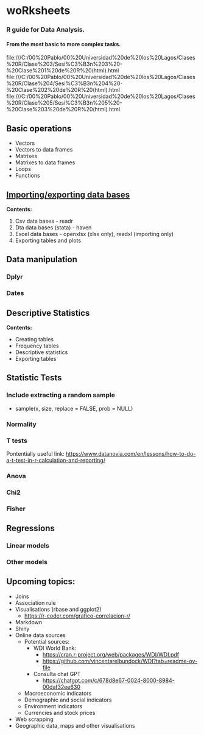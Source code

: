 # woRksheets
### R guide for Data Analysis.
#### From the most basic to more complex tasks.

file:///C:/00%20Pablo/00%20Universidad%20de%20los%20Lagos/Clases%20R/Clase%203/Sesi%C3%B3n%203%20-%20Clase%201%20de%20R%20(html).html
file:///C:/00%20Pablo/00%20Universidad%20de%20los%20Lagos/Clases%20R/Clase%204/Sesi%C3%B3n%204%20-%20Clase%202%20de%20R%20(html).html
file:///C:/00%20Pablo/00%20Universidad%20de%20los%20Lagos/Clases%20R/Clase%205/Sesi%C3%B3n%205%20-%20Clase%203%20de%20R%20(html).html

## Basic operations
* Vectors
* Vectors to data frames
* Matrixes
* Matrixes to data frames
* Loops
* Functions

## <a href="https://rpubs.com/pherreragalvez/1271494" target="_blank">Importing/exporting data bases</a>
**Contents:**
1. Csv data bases - readr
2. Dta data bases (stata) - haven
3. Excel data bases - openxlsx (xlsx only), readxl (importing only)
4. Exporting tables and plots

## Data manipulation
### Dplyr
### Dates

## Descriptive Statistics
**Contents:**

* Creating tables
 * Frequency tables
 * Descriptive statistics
* Exporting tables

## Statistic Tests
### Include extracting a random sample
* sample(x, size, replace = FALSE, prob = NULL)
### Normality
### T tests
Pontentially useful link: https://www.datanovia.com/en/lessons/how-to-do-a-t-test-in-r-calculation-and-reporting/
### Anova
### Chi2
### Fisher

## Regressions
### Linear models
### Other models

## Upcoming topics:

* Joins
* Association rule
* Visualisations (rbase and ggplot2)
  * https://r-coder.com/grafico-correlacion-r/
* Markdown
* Shiny
* Online data sources
  * Potential sources:
    * WDI World Bank:
      * https://cran.r-project.org/web/packages/WDI/WDI.pdf
      * https://github.com/vincentarelbundock/WDI?tab=readme-ov-file
    * Consulta chat GPT
      * https://chatgpt.com/c/678d8e67-0024-8000-8984-00daf32ee630
  * Macroeconomic indicators
  * Demographic and social indicators
  * Environment indicators
  * Currencies and stock prices
* Web scrapping
* Geographic data, maps and other visualisations
